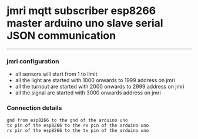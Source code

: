 # jmri mqtt subscriber esp8266 master arduino uno slave serial JSON communication 

---

### jmri configuration 
* all sensors will start from 1 to limit 
* all the light are started with 1000 onwards to 1999 address on jmri
* all the turnout are started with 2000 onwards to 2999 address on jmri
* all the signal are started with 3000 onwards address on jmri



### Connection details 

````
gnd from esp8266 to the gnd of the arduino uno 
tx pin of the esp8266 to the rx pin of the arduino uno 
rx pin of the esp8266 to the tx pin of the arduino uno 

````